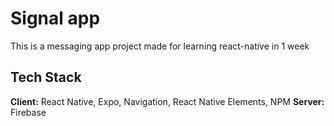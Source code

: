 # Signal app

This is a messaging app project made for learning react-native in 1 week

## Tech Stack

**Client:** React Native, Expo, Navigation, React Native Elements, NPM
**Server:** Firebase
